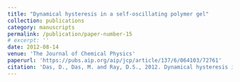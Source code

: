 ```yaml
---
title: "Dynamical hysteresis in a self-oscillating polymer gel"
collection: publications
category: manuscripts
permalink: /publication/paper-number-15
# excerpt: ''
date: 2012-08-14
venue: 'The Journal of Chemical Physics'
paperurl: 'https://pubs.aip.org/aip/jcp/article/137/6/064103/72761'
citation: 'Das, D., Das, M. and Ray, D.S., 2012. Dynamical hysteresis in a self-oscillating polymer gel. <i>The Journal of Chemical Physics<i/>, 137(6).'
---
```

